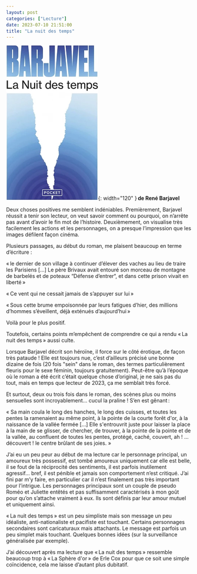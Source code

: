 ```yaml
---
layout: post
categories: ["Lecture"]
date: 2023-07-10 21:51:00
title: "La nuit des temps"
---
```


![couverture](/assets/images/couv_lecture/nuitdestemps.webp){: width="120" } **de René Barjavel**

Deux choses positives me semblent indéniables. Premièrement, Barjavel réussit a tenir son lecteur, on veut savoir comment ou pourquoi, on n’arrête pas avant d’avoir le fin mot de l’histoire. Deuxièmement, on visualise très facilement les actions et les personnages, on a presque l’impression que les images défilent façon cinéma.

Plusieurs passages, au début du roman, me plaisent beaucoup en terme d’écriture :

« le dernier de son village à continuer d’élever des vaches au lieu de traire les Parisiens […] Le père Brivaux avait entouré son morceau de montagne de barbelés et de poteaux “Défense d’entrer“, et dans cette prison vivait en liberté »

« Ce vent qui ne cessait jamais de s’appuyer sur lui »

« Sous cette brume empoisonnée par leurs fatigues d’hier, des millions d’hommes s’éveillent, déjà exténués d’aujourd’hui »

Voilà pour le plus positif.

Toutefois, certains points m’empêchent de comprendre ce qui a rendu « La nuit des temps » aussi culte.

Lorsque Barjavel décrit son héroïne, il force sur le côté érotique, de façon très pataude ! Elle est toujours nue, c’est d’ailleurs précisé une bonne dizaine de fois (20 fois "sein" dans le roman, des termes particulièrement fleuris pour le sexe féminin, toujours gratuitement). Peut-être qu’à l’époque où le roman a été écrit c’était quelque chose d’original, je ne sais pas du tout, mais en temps que lecteur de 2023, ça me semblait très forcé.

Et surtout, deux ou trois fois dans le roman, des scènes plus ou moins sensuelles sont incroyablement… cucul la praline ! S’en est gênant :

« Sa main coula le long des hanches, le long des cuisses, et toutes les pentes la ramenaient au même point, à la pointe de la courte forêt d'or, à la naissance de la vallée fermée […] Elle s'entrouvrit juste pour laisser la place à la main de se glisser, de chercher, de trouver, à la pointe de la pointe et de la vallée, au confluent de toutes les pentes, protégé, caché, couvert, ah ! … découvert ! le centre brûlant de ses joies. »

J’ai eu un peu peur au début de ma lecture car le personnage principal, un amoureux très possessif, est tombé amoureux uniquement car elle est belle, il se fout de la réciprocité des sentiments, il est parfois inutilement agressif… bref, il est pénible et jamais son comportement n’est critiqué. J’ai fini par m’y faire, en particulier car il n’est finalement pas très important pour l’intrigue. Les personnages principaux sont un couple de pseudo Roméo et Juliette entêtés et pas suffisamment caractérisés à mon goût pour qu’on s’attache vraiment à eux. Ils sont définis par leur amour mutuel et uniquement ainsi.

« La nuit des temps » est un peu simpliste mais son message un peu idéaliste, anti-nationaliste et pacifiste est touchant. Certains personnages secondaires sont caricaturaux mais attachants. Le message est parfois un peu simplet mais touchant. Quelques bonnes idées (sur la surveillance généralisée par exemple).

J’ai découvert après ma lecture que « La nuit des temps » ressemble beaucoup trop à « La Sphère d'or » de Erle Cox pour que ce soit une simple coïncidence, cela me laisse d’autant plus dubitatif.
